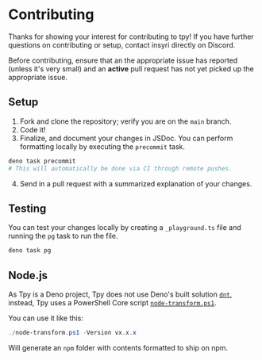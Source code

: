 # Contributing

Thanks for showing your interest for contributing to tpy! If you have further
questions on contributing or setup, contact insyri directly on Discord.

Before contributing, ensure that an the appropriate issue has reported (unless
it's very small) and an **active** pull request has not yet picked up the
appropriate issue.

## Setup

1. Fork and clone the repository; verify you are on the `main` branch.
2. Code it!
3. Finalize, and document your changes in JSDoc. You can perform formatting
   locally by executing the `precommit` task.

```bash
deno task precommit
# This will automatically be done via CI through remote pushes.
```

4. Send in a pull request with a summarized explanation of your changes.

## Testing

You can test your changes locally by creating a `_playground.ts` file and
running the `pg` task to run the file.

```bash
deno task pg
```

## Node.js

As Tpy is a Deno project, Tpy does not use Deno's built solution [`dnt`](https://deno.land/x/dnt),
instead, Tpy uses a PowerShell Core script [`node-transform.ps1`](./../node-transform.ps1).

You can use it like this:

```ps1
./node-transform.ps1 -Version vx.x.x
```

Will generate an `npm` folder with contents formatted to ship on npm.
